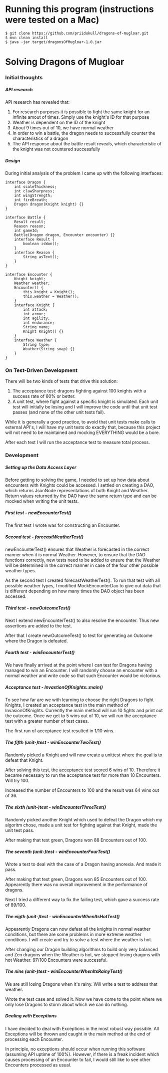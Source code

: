 # Running this program (instructions were tested on a Mac)
    $ git clone https://github.com/priidukull/dragons-of-mugloar.git
    $ mvn clean install
    $ java -jar target/dragonsOfMugloar-1.0.jar

# Solving Dragons of Mugloar
### Initial thoughts
##### API research
API research has revealed that:
1) For research purposes it is possible to fight the same knight for an infinite amout of times. Simply use the knight's ID for that purpose
2) Weather is dependent on the ID of the knight
3) About 9 times out of 10, we have normal weather
4) In order to win a battle, the dragon needs to successfully counter the characteristics of a dragon
5) The API response about the battle result reveals, which characteristic of the knight was not countered successfully

##### Design
During initial analysis of the problem I came up with the following interfaces:


    interface Dragon {
        int scaleThickness;
        int clawSharpness;
        int wingStrength;
        int fireBreath;
        Dragon dragon(Knight knight) {}
    }

    interface Battle {
        Result result;
        Reason reason;
        int gameId;
        Battle(Dragon dragon, Encounter encounter) {}
        interface Result {
            boolean isWon();
        }
        interface Reason {
            String asText();
        }
    }
    
    interface Encounter {
        Knight knight;
        Weather weather;
        Encounter() {
            this.knight = Knight();
            this.weather = Weather();
        }
        interface Knight {
            int attack;
            int armor;
            int agility;
            int endurance;
            String name;
            Knight Knight() {}
        }
        interface Weather {
            String type;
            Weather(String soap) {}
        }
    }

### On Test-Driven Development
There will be two kinds of tests that drive this solution:
1) The acceptance test: dragons fighting against 100 knights with a success rate of 60% or better.
2) A unit test, where fight against a specific knight is simulated. Each unit test will initially be losing and I will improve the code until that unit test passes (and none of the other unit tests fail).

While it is generally a good practice, to avoid that unit tests make calls to external API's, I will have my unit tests do exactly that, because this project will not need to be maintained and mocking EVERYTHING would be a bore.

After each test I will run the acceptance test to measure total process.

### Development
##### Setting up the Data Access Layer
Before getting to solving the game, I needed to set up how data about encounters with Knights could be accessed. I settled on creating a DAO, which returns JsonNode representations of both Knight and Weather. Return values returned by the DAO have the same return type and can be mocked when writing the unit tests.

##### First test - newEncounterTest()
The first test I wrote was for constructing an Encounter.

##### Second test - forecastWeatherTest()
newEncounterTest() ensures that Weather is forecasted in the correct manner when it is normal Weather. However, to ensure that the DAO functions correctly, new tests need to be added to ensure that the Weather will be determined in the correct manner in case of the four other possible weather types. 

As the second test I created forecastWeatherTest(). To run that test with all possible weather types, I modified MockEncounterDao to give out data that is different depending on how many times the DAO object has been accessed. 

##### Third test - newOutcomeTest()
Next I extend newEncounterTest() to also resolve the encounter. Thus new assertions are added to the test.

After that I create newOutcomeTest() to test for generating an Outcome where the Dragon is defeated.

##### Fourth test - winEncounterTest()
We have finally arrived at the point where I can test for Dragons having managed to win an Encounter. I will randomly choose an encounter with a normal weather and write code so that such Encounter would be victorious.

##### Acceptance test - InvastionOfKnights::main()
To see how far are we with learning to choose the right Dragons to fight Knights, I created an acceptance test in the main method of InvasionOfKnights. Currently the main method will run 10 fights and print out the outcome. Once we get to 5 wins out of 10, we will run the acceptance test with a greater number of test cases.

The first run of acceptance test resulted in 1/10 wins.

##### The fifth (unit-)test - winEncounterTwoTest()
Randomly picked a Knight and will now create a unittest where the goal is to defeat that Knight.

After solving this test, the acceptance test scored 6 wins of 10. Therefore it became necessary to run the acceptance test for more than 10 Encounters. Will try 100.

Increased the number of Encounters to 100 and the result was 64 wins out of 36.

##### The sixth (unit-)test - winEncounterThreeTest()
Randomly picked another Knight which used to defeat the Dragon which my algoritm chose, made a unit test for fighting against that Knight, made the unit test pass.

After making that test green, Dragons won 88 Encounters out of 100.

##### The seventh (unit-)test - winEncounterFourTest()
Wrote a test to deal with the case of a Dragon having anorexia. And made it pass.

After making that test green, Dragons won 85 Encounters out of 100. Appearently there was no overall improvement in the performance of dragons.

Next I tried a different way to fix the failing test, which gave a success rate of 89/100.

##### The eigth (unit-)test - winEncounterWhenItsHotTest()
Appearently Dragons can now defeat all the knights in normal weather conditions, but there are some problems in more extreme weather conditions. I will create and try to solve a test where the weather is hot.

After changing our Dragon building algorithms to build only very balanced and Zen dragons when the Weather is hot, we stopped losing dragons with hot Weather. 97/100 Encounters were successful. 

##### The nine (unit-)test - winEncounterWhenItsRainyTest()
We are still losing Dragons when it's rainy. Will write a test to address that weather.

Wrote the test case and solved it. Now we have come to the point where we only lose Dragons to storm about which we can do nothing.

##### Dealing with Exceptions
I have decided to deal with Exceptions in the most robust way possible. All Exceptions will be thrown and caught in the main method at the end of processing each Encounter. 

In principle, no exceptions should occur when running this software (assuming API uptime of 100%). However, if there is a freak incident which causes processing of an Encounter to fail, I would still like to see other Encounters processed as usual. 


